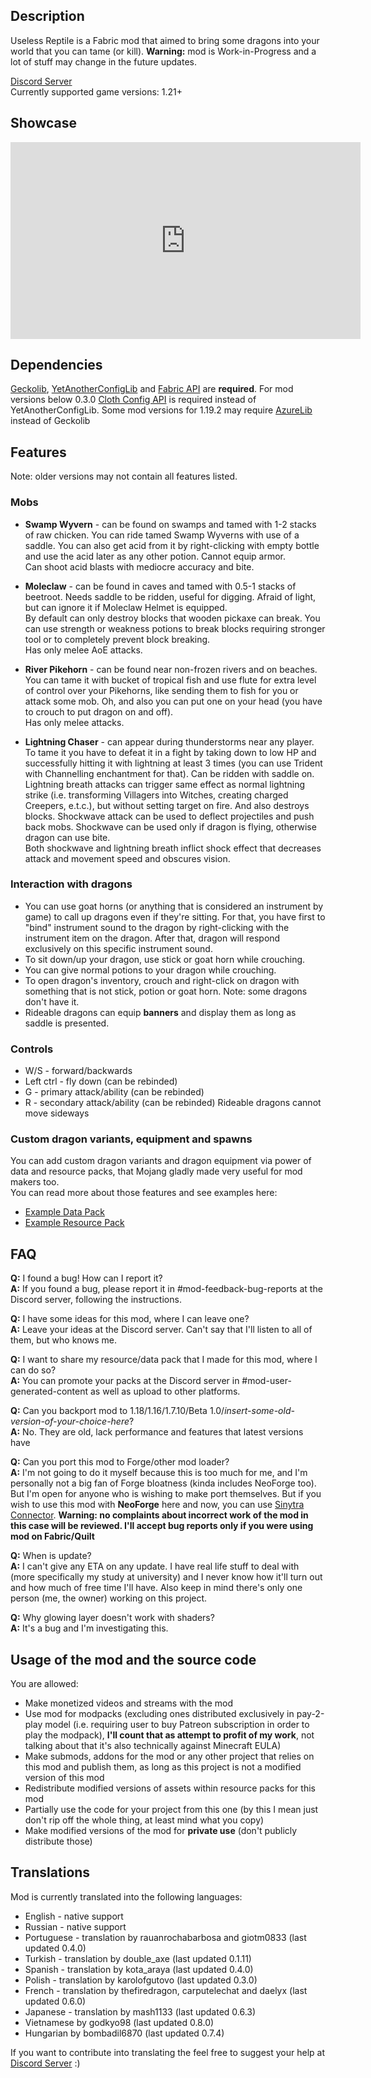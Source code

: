 ## Description
Useless Reptile is a Fabric mod that aimed to bring some dragons into your world that you can tame (or kill).
**Warning:** mod is Work-in-Progress and a lot of stuff may change in the future updates.

[Discord Server](https://discord.gg/JjYE4vEf3s)\
Currently supported game versions: 1.21+

## Showcase
<iframe width="560" height="315" src="https://www.youtube-nocookie.com/embed/x5ysfiDE4rk" title="YouTube video player" frameborder="0" allow="accelerometer; autoplay; clipboard-write; encrypted-media; gyroscope; picture-in-picture; web-share" allowfullscreen></iframe>

## Dependencies
[Geckolib](https://modrinth.com/mod/geckolib), [YetAnotherConfigLib](https://modrinth.com/mod/yacl) and [Fabric API](https://modrinth.com/mod/fabric-api) are **required**.
For mod versions below 0.3.0 [Cloth Config API](https://modrinth.com/mod/cloth-config) is required instead of YetAnotherConfigLib.
Some mod versions for 1.19.2 may require [AzureLib](https://modrinth.com/mod/azurelib) instead of Geckolib

## Features
Note: older versions may not contain all features listed.

### Mobs
- **Swamp Wyvern** - can be found on swamps and tamed with 1-2 stacks of raw chicken. You can ride tamed Swamp Wyverns with use of a saddle. You can also get acid from it by right-clicking with empty bottle and use the acid later as any other potion. Cannot equip armor. \
Can shoot acid blasts with mediocre accuracy and bite.


- **Moleclaw** - can be found in caves and tamed with 0.5-1 stacks of beetroot. Needs saddle to be ridden, useful for digging. Afraid of light, but can ignore it if Moleclaw Helmet is equipped. \
By default can only destroy blocks that wooden pickaxe can break. You can use strength or weakness potions to break blocks requiring stronger tool or to completely prevent block breaking.\
Has only melee AoE attacks.


- **River Pikehorn** - can be found near non-frozen rivers and on beaches. You can tame it with bucket of tropical fish and use flute for extra level of control over your Pikehorns, like sending them to fish for you or attack some mob. Oh, and also you can put one on your head (you have to crouch to put dragon on and off). \
Has only melee attacks.


- **Lightning Chaser** - can appear during thunderstorms near any player. To tame it you have to defeat it in a fight by taking down to low HP and successfully hitting it with lightning at least 3 times (you can use Trident with Channelling enchantment for that). Can be ridden with saddle on. \
Lightning breath attacks can trigger same effect as normal lightning strike (i.e. transforming Villagers into Witches, creating charged Creepers, e.t.c.), but without setting target on fire. And also destroys blocks. Shockwave attack can be used to deflect projectiles and push back mobs. Shockwave can be used only if dragon is flying, otherwise dragon can use bite. \
Both shockwave and lightning breath inflict shock effect that decreases attack and movement speed and obscures vision.

### Interaction with dragons
- You can use goat horns (or anything that is considered an instrument by game) to call up dragons even if they're sitting. For that, you have first to "bind" instrument sound to the dragon by right-clicking with the instrument item on the dragon. After that, dragon will respond exclusively on this specific instrument sound.
- To sit down/up your dragon, use stick or goat horn while crouching.
- You can give normal potions to your dragon while crouching.
- To open dragon's inventory, crouch and right-click on dragon with something that is not stick, potion or goat horn. Note: some dragons don't have it.
- Rideable dragons can equip **banners** and display them as long as saddle is presented.

### Controls
- W/S - forward/backwards
- Left ctrl - fly down (can be rebinded)
- G - primary attack/ability (can be rebinded)
- R - secondary attack/ability (can be rebinded)
Rideable dragons cannot move sideways

### Custom dragon variants, equipment and spawns
You can add custom dragon variants and dragon equipment via power of data and resource packs, that Mojang gladly made very useful for mod makers too.\
You can read more about those features and see examples here:
- [Example Data Pack](https://github.com/NordAct/useless-reptile/tree/1.21/Example-Data-Pack)
- [Example Resource Pack](https://github.com/NordAct/useless-reptile/tree/1.21/Example-Resource-Pack)

## FAQ
**Q:** I found a bug! How can I report it?\
**A:** If you found a bug, please report it in #mod-feedback-bug-reports at the Discord server, following the instructions.

**Q:** I have some ideas for this mod, where I can leave one?\
**A:** Leave your ideas at the Discord server. Can't say that I'll listen to all of them, but who knows me.

**Q:** I want to share my resource/data pack that I made for this mod, where I can do so?\
**A:** You can promote your packs at the Discord server in #mod-user-generated-content as well as upload to other platforms.

**Q:** Can you backport mod to 1.18/1.16/1.7.10/Beta 1.0/*insert-some-old-version-of-your-choice-here*?\
**A:** No. They are old, lack performance and features that latest versions have

**Q:** Can you port this mod to Forge/other mod loader?\
**A:** I'm not going to do it myself because this is too much for me, and I'm personally not a big fan of Forge bloatness (kinda includes NeoForge too). But I'm open for anyone who is wishing to make port themselves.
  But if you wish to use this mod with **NeoForge** here and now, you can use [Sinytra Connector](https://modrinth.com/mod/connector). **Warning: no complaints about incorrect work of the mod in this case will be reviewed. I'll accept bug reports only if you were using mod on Fabric/Quilt**

**Q:** When is update?\
**A:** I can't give any ETA on any update. I have real life stuff to deal with (more specifically my study at university) and I never know how it'll turn out and how much of free time I'll have. Also keep in mind there's only one person (me, the owner) working on this project.

**Q:** Why glowing layer doesn't work with shaders?\
**A:** It's a bug and I'm investigating this. 


## Usage of the mod and the source code
You are allowed:
- Make monetized videos and streams with the mod
- Use mod for modpacks (excluding ones distributed exclusively in pay-2-play model (i.e. requiring user to buy Patreon subscription in order to play the modpack), **I'll count that as attempt to profit of my work**, not talking about that it's also technically against Minecraft EULA)
- Make submods, addons for the mod or any other project that relies on this mod and publish them, as long as this project is not a modified version of this mod
- Redistribute modified versions of assets within resource packs for this mod
- Partially use the code for your project from this one (by this I mean just don't rip off the
  whole thing, at least mind what you copy)
- Make modified versions of the mod for **private use** (don't publicly distribute those)

## Translations
Mod is currently translated into the following languages:
- English - native support
- Russian - native support
- Portuguese - translation by rauanrochabarbosa and giotm0833 (last updated 0.4.0)
- Turkish - translation by double_axe (last updated 0.1.11)
- Spanish - translation by kota_araya (last updated 0.4.0)
- Polish - translation by karolofgutovo (last updated 0.3.0)
- French - translation by thefiredragon, carputelechat and daelyx (last updated 0.6.0)
- Japanese - translation by mash1133 (last updated 0.6.3)
- Vietnamese by godkyo98 (last updated 0.8.0)
- Hungarian by bombadil6870 (last updated 0.7.4)

If you want to contribute into translating the feel free to suggest your help at [Discord Server](https://discord.gg/JjYE4vEf3s) :)
